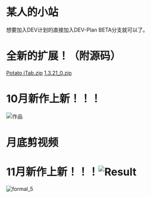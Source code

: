 # 某人的小站
想要加入DEV计划的直接加入DEV-Plan BETA分支就可以了。
# 全新的扩展！（附源码）
[Potato iTab.zip](https://github.com/chenpotatos/chenpotatos.github.io/files/10145940/Potato.iTab.zip)
[1.3.21_0.zip](https://github.com/chenpotatos/chenpotatos.github.io/files/10145943/1.3.21_0.zip)

# 10月新作上新！！！
![作品](https://user-images.githubusercontent.com/103394020/199882846-3cb7bc88-f460-4e27-9a1a-e619dfcb4f3b.jpg)

# 月底剪视频
# 11月新作上新！！！![Result](https://user-images.githubusercontent.com/103394020/200471158-68703b89-992c-4895-817d-85af8f008f0c.png)
![formal_5](https://user-images.githubusercontent.com/103394020/210464935-6316d900-320c-41f1-b148-154b020c86e7.png)
